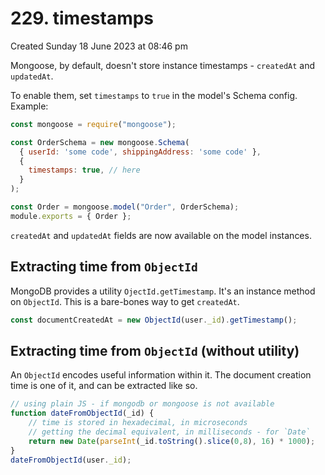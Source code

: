 # 229. timestamps
Created Sunday 18 June 2023 at 08:46 pm

Mongoose, by default, doesn't store instance timestamps - `createdAt` and `updatedAt`.

To enable them, set `timestamps` to `true` in the model's Schema config. Example:
```js
const mongoose = require("mongoose");

const OrderSchema = new mongoose.Schema(
  { userId: 'some code', shippingAddress: 'some code' },
  {
    timestamps: true, // here
  }
);

const Order = mongoose.model("Order", OrderSchema);
module.exports = { Order };
```
`createdAt` and `updatedAt` fields are now available on the model instances.


## Extracting time from `ObjectId`
MongoDB provides a utility `OjectId.getTimestamp`. It's an instance method on `ObjectId`. This is a bare-bones way to get `createdAt`.
```js
const documentCreatedAt = new ObjectId(user._id).getTimestamp();
```


## Extracting time from `ObjectId` (without utility)
An `ObjectId` encodes useful information within it. The document creation time is one of it, and can be extracted like so.
```js
// using plain JS - if mongodb or mongoose is not available
function dateFromObjectId(_id) {
	// time is stored in hexadecimal, in microseconds
	// getting the decimal equivalent, in milliseconds - for `Date`
    return new Date(parseInt(_id.toString().slice(0,8), 16) * 1000);
}
dateFromObjectId(user._id);
```